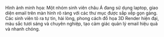 Hình ảnh minh họa: Một nhóm sinh viên châu Á đang sử dụng laptop, giao diện email trên màn hình rõ ràng với các thư mục được sắp xếp gọn gàng. Các sinh viên tỏ ra tự tin, hài lòng, phong cách đồ họa 3D Render hiện đại, màu sắc tươi sáng và chuyên nghiệp, tạo cảm giác quản lý email hiệu quả và nhanh chóng.